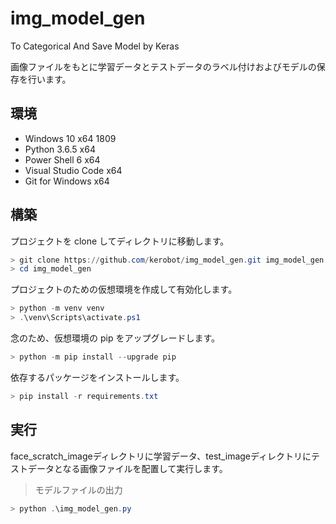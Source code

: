 # img_model_gen

To Categorical And Save Model by Keras

画像ファイルをもとに学習データとテストデータのラベル付けおよびモデルの保存を行います。

## 環境

* Windows 10 x64 1809
* Python 3.6.5 x64
* Power Shell 6 x64
* Visual Studio Code x64
* Git for Windows x64

## 構築

プロジェクトを clone してディレクトリに移動します。

```powershell
> git clone https://github.com/kerobot/img_model_gen.git img_model_gen
> cd img_model_gen
```

プロジェクトのための仮想環境を作成して有効化します。

```powershell
> python -m venv venv
> .\venv\Scripts\activate.ps1
```

念のため、仮想環境の pip をアップグレードします。

```powershell
> python -m pip install --upgrade pip
```

依存するパッケージをインストールします。

```powershell
> pip install -r requirements.txt
```

## 実行

face_scratch_imageディレクトリに学習データ、test_imageディレクトリにテストデータとなる画像ファイルを配置して実行します。

> モデルファイルの出力

```powershell
> python .\img_model_gen.py
```
